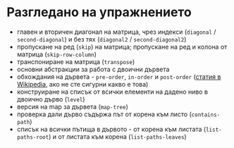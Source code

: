 Разгледано на упражнението
==========================
- главен и вторичен диагонал на матрица, чрез индекси (`diagonal` / `second-diagonal`) и без тях (`diagonal2` / `second-diagonal2`)
- пропускане на ред (`skip`) на матрица; пропускане на ред и колона от матрица (`skip-row-column`)
- транспониране на матрица (`transpose`)
- основни абстракции за работа с двоични дървета
- обхождания на дървета - `pre-order`, `in-order` и `post-order` ([статия в Wikipedia](https://en.wikipedia.org/wiki/Tree_traversal), ако не сте сигурни какво е това)
- конструиране на списък от всички елементи на дадено ниво в двоично дърво (`level`)
- версия на map за дървета (`map-tree`)
- проверка дали дърво съдържа път от корена към листо (`contains-path`)
- списък на всички пътища в дървото - от корена към листата (`list-paths-root`) и от листата към корена (`list-paths-leaves`)
